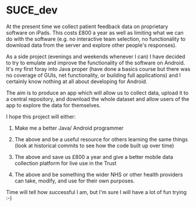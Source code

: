 SUCE_dev
========

At the present time we collect patient feedback data on proprietary software on iPads. This costs £800 a year as well as limiting what we can do with the software (e.g. no interactive team selection, no functionality to download data from the server and explore other people's responses).

As a side project (evenings and weekends whenever I can) I have decided to try to emulate and improve the functionality of the software on Android. It's my first foray into Java proper (have done a basics course but there was no coverage of GUIs, net functionality, or building full applications) and I certainly know nothing at all about developing for Android.

The aim is to produce an app which will allow us to collect data, upload it to a central repository, and download the whole dataset and allow users of the app to explore the data for themselves.

I hope this project will either:

1) Make me a better Java/ Android programmer

2) The above and be a useful resource for others learning the same things (look at historical commits to see how the code built up over time)

3) The above and save us £800 a year and give a better mobile data collection platform for live use in the Trust

4) The above and be something the wider NHS or other health providers can take, modify, and use for their own purposes.

Time will tell how successful I am, but I'm sure I will have a lot of fun trying :-)
